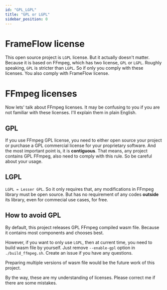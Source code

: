 ```yaml
---
id: "GPL_LGPL"
title: "GPL or LGPL"
sidebar_position: 0
---
```


# FrameFlow license

This open source project is `LGPL` license. But it actually doesn't matter.
Because it is based on FFmpeg, which has two license, `GPL` or `LGPL`. 
Roughly speaking, `GPL` is stricter than `LGPL`. So if only you comply with these licenses.
You also comply with FrameFlow license.

# FFmpeg licenses
Now lets' talk about FFmpeg licenses. It may be confusing to you if you are not familiar with these licenses.
I'll explain them in plain English. 

## GPL
If you use FFmpeg GPL license, you need to either open source your project or purchase a GPL commercial license for your proprietary software. And the most important point is, it is **contiguous**. 
That means, any project contains GPL FFmpeg, also need to comply with this rule.
So be careful about your usage.

## LGPL
`LGPL = Lesser GPL`. So it only requires that, any modifications in FFmpeg library must be open source.
But has no requirement of any codes **outside** its library, even for commecial use cases, for free.

## How to avoid GPL
By default, this project releases GPL FFmpeg compiled wasm file. Because it contains most components and chooses best.

However, if you want to only use `LGPL`, then at current time, you need to build wasm file by yourself.
Just remove `--enable-gpl` option in `./build_ffmpeg.sh`. Create an issue if you have any questions.

Preparing multiple versions of wasm file would be the future work of this project.

By the way, these are my understanding of licenses. Please correct me if there are some mistakes.